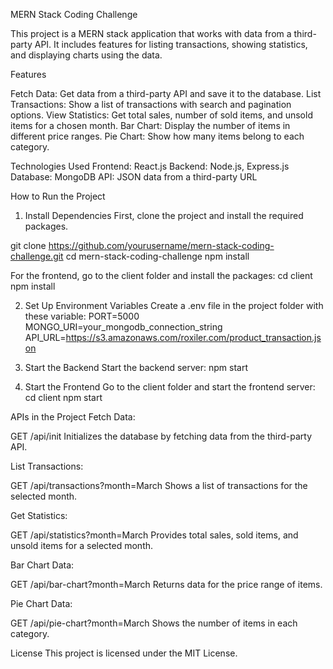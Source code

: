 MERN Stack Coding Challenge

This project is a MERN stack application that works with data from a third-party API. It includes features for listing transactions, showing statistics, and displaying charts using the data.

Features

Fetch Data: Get data from a third-party API and save it to the database.
List Transactions: Show a list of transactions with search and pagination options.
View Statistics: Get total sales, number of sold items, and unsold items for a chosen month.
Bar Chart: Display the number of items in different price ranges.
Pie Chart: Show how many items belong to each category.

Technologies Used
Frontend: React.js
Backend: Node.js, Express.js
Database: MongoDB
API: JSON data from a third-party URL

How to Run the Project

1. Install Dependencies
First, clone the project and install the required packages.

git clone https://github.com/yourusername/mern-stack-coding-challenge.git
cd mern-stack-coding-challenge
npm install

For the frontend, go to the client folder and install the packages:
cd client
npm install


2. Set Up Environment Variables
Create a .env file in the project folder with these variable:
PORT=5000
MONGO_URI=your_mongodb_connection_string
API_URL=https://s3.amazonaws.com/roxiler.com/product_transaction.json

3. Start the Backend
Start the backend server:
npm start

4. Start the Frontend
Go to the client folder and start the frontend server:
cd client
npm start


APIs in the Project
Fetch Data:

GET /api/init
Initializes the database by fetching data from the third-party API.

List Transactions:

GET /api/transactions?month=March
Shows a list of transactions for the selected month.

Get Statistics:

GET /api/statistics?month=March
Provides total sales, sold items, and unsold items for a selected month.

Bar Chart Data:

GET /api/bar-chart?month=March
Returns data for the price range of items.

Pie Chart Data:

GET /api/pie-chart?month=March
Shows the number of items in each category.

License
This project is licensed under the MIT License.
